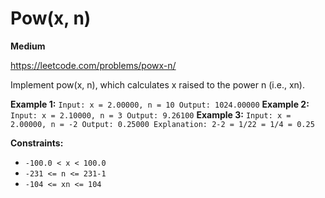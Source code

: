 # Pow(x, n)
**Medium**

https://leetcode.com/problems/powx-n/

Implement pow(x, n), which calculates x raised to the power n (i.e., xn).

 

**Example 1:**
``
Input: x = 2.00000, n = 10
Output: 1024.00000
``
**Example 2:**
``
Input: x = 2.10000, n = 3
Output: 9.26100
``
**Example 3:**
``
Input: x = 2.00000, n = -2
Output: 0.25000
Explanation: 2-2 = 1/22 = 1/4 = 0.25
``

**Constraints:**

- `-100.0 < x < 100.0`
- `-231 <= n <= 231-1`
- `-104 <= xn <= 104`